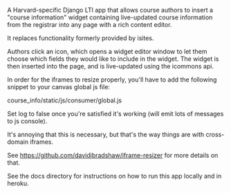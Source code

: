 
A Harvard-specific Django LTI app that allows course authors to insert a 
"course information" widget containing live-updated course information from the registrar into 
any page with a rich content editor.

It replaces functionality formerly provided by isites.

Authors click an icon, which opens a widget editor window to let them choose
which fields they would like to include in the widget. The widget is then 
inserted into the page, and is live-updated using the icommons api.

In order for the iframes to resize properly, you'll have to add the following
snippet to your canvas global js file:

course_info/static/js/consumer/global.js

Set log to false once you're satisfied it's working (will emit lots of messages to js console). 

It's annoying that this is necessary, but that's the way things are with cross-domain iframes.

See https://github.com/davidjbradshaw/iframe-resizer for more details on that.

See the docs directory for instructions on how to run this app locally and in heroku.
